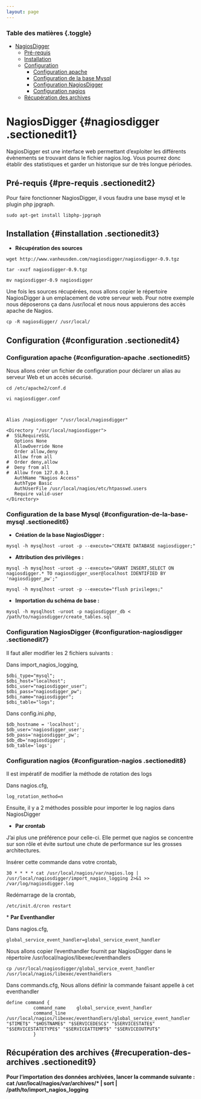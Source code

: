 ```yaml
---
layout: page
---
```


### Table des matières {.toggle}

-   [NagiosDigger](nagiosdigger.html#nagiosdigger)
    -   [Pré-requis](nagiosdigger.html#pre-requis)
    -   [Installation](nagiosdigger.html#installation)
    -   [Configuration](nagiosdigger.html#configuration)
        -   [Configuration
            apache](nagiosdigger.html#configuration-apache)
        -   [Configuration de la base
            Mysql](nagiosdigger.html#configuration-de-la-base-mysql)
        -   [Configuration
            NagiosDigger](nagiosdigger.html#configuration-nagiosdigger)
        -   [Configuration
            nagios](nagiosdigger.html#configuration-nagios)
    -   [Récupération des
        archives](nagiosdigger.html#recuperation-des-archives)

NagiosDigger {#nagiosdigger .sectionedit1}
============

NagiosDigger est une interface web permettant d’exploiter les différents
évènements se trouvant dans le fichier nagios.log. Vous pourrez donc
établir des statistiques et garder un historique sur de très longue
périodes.

Pré-requis {#pre-requis .sectionedit2}
----------

Pour faire fonctionner NagiosDigger, il vous faudra une base mysql et le
plugin php jpgraph.

~~~~ {.code}
sudo apt-get install libphp-jpgraph
~~~~

Installation {#installation .sectionedit3}
------------

-   **Récupération des sources**

~~~~ {.code}
wget http://www.vanheusden.com/nagiosdigger/nagiosdigger-0.9.tgz

tar -xvzf nagiosdigger-0.9.tgz

mv nagiosdigger-0.9 nagiosdigger
~~~~

Une fois les sources récupérées, nous allons copier le répertoire
NagiosDigger à un emplacement de votre serveur web. Pour notre exemple
nous déposerons ça dans /usr/local et nous nous appuierons des accès
apache de Nagios.

~~~~ {.code}
cp -R nagiosdigger/ /usr/local/
~~~~

Configuration {#configuration .sectionedit4}
-------------

### Configuration apache {#configuration-apache .sectionedit5}

Nous allons créer un fichier de configuration pour déclarer un alias au
serveur Web et un accès sécurisé.

~~~~ {.code}
cd /etc/apache2/conf.d

vi nagiosdigger.conf



Alias /nagiosdigger "/usr/local/nagiosdigger"

<Directory "/usr/local/nagiosdigger">
#  SSLRequireSSL
   Options None
   AllowOverride None
   Order allow,deny
   Allow from all
#  Order deny,allow
#  Deny from all
#  Allow from 127.0.0.1
   AuthName "Nagios Access"
   AuthType Basic
   AuthUserFile /usr/local/nagios/etc/htpasswd.users
   Require valid-user
</Directory>
~~~~

### Configuration de la base Mysql {#configuration-de-la-base-mysql .sectionedit6}

-   **Création de la base NagiosDigger :**

~~~~ {.code}
mysql -h mysqlhost -uroot -p --execute="CREATE DATABASE nagiosdigger;"
~~~~

-   **Attribution des privilèges :**

~~~~ {.code}
mysql -h mysqlhost -uroot -p --execute="GRANT INSERT,SELECT ON nagiosdigger.* TO nagiosdigger_user@localhost IDENTIFIED BY 'nagiosdigger_pw';"

mysql -h mysqlhost -uroot -p --execute="flush privileges;"
~~~~

-   **Importation du schéma de base :**

~~~~ {.code}
mysql -h mysqlhost -uroot -p nagiosdigger_db < /path/to/nagiosdigger/create_tables.sql
~~~~

### Configuration NagiosDigger {#configuration-nagiosdigger .sectionedit7}

Il faut aller modifier les 2 fichiers suivants :

Dans import\_nagios\_logging,

~~~~ {.code}
$dbi_type="mysql";              
$dbi_host="localhost";          
$dbi_user="nagiosdigger_user";                
$dbi_pass="nagiosdigger_pw";    
$dbi_name="nagiosdigger";               
$dbi_table="logs";
~~~~

Dans config.ini.php,

~~~~ {.code}
$db_hostname = 'localhost';
$db_user='nagiosdigger_user';         
$db_pass='nagiosdigger_pw';     
$db_db='nagiosdigger';
$db_table='logs';
~~~~

### Configuration nagios {#configuration-nagios .sectionedit8}

Il est impératif de modifier la méthode de rotation des logs

Dans nagios.cfg,

~~~~ {.code}
log_rotation_method=n
~~~~

Ensuite, il y a 2 méthodes possible pour importer le log nagios dans
NagiosDigger

-   **Par crontab**

J’ai plus une préférence pour celle-ci. Elle permet que nagios se
concentre sur son rôle et évite surtout une chute de performance sur les
grosses architectures.

Insérer cette commande dans votre crontab,

~~~~ {.code}
30 * * * * cat /usr/local/nagios/var/nagios.log | /usr/local/nagiosdigger/import_nagios_logging 2>&1 >> /var/log/nagiosdigger.log
~~~~

Redémarrage de la crontab,

~~~~ {.code}
/etc/init.d/cron restart
~~~~

\* **Par Eventhandler**

Dans nagios.cfg,

~~~~ {.code}
global_service_event_handler=global_service_event_handler
~~~~

Nous allons copier l’eventhandler fournit par NagiosDigger dans le
répertoire /usr/local/nagios/libexec/eventhandlers

~~~~ {.code}
cp /usr/local/nagiosdigger/global_service_event_handler /usr/local/nagios/libexec/eventhandlers
~~~~

Dans commands.cfg, Nous allons définir la commande faisant appelle à cet
eventhandler

~~~~ {.code}
define command {
          command_name    global_service_event_handler
          command_line    /usr/local/nagios/libexec/eventhandlers/global_service_event_handler "$TIMET$" "$HOSTNAME$" "$SERVICEDESC$" "$SERVICESTATE$" "$SERVICESTATETYPE$" "$SERVICEATTEMPT$" "$SERVICEOUTPUT$"
          }
~~~~

Récupération des archives {#recuperation-des-archives .sectionedit9}
-------------------------

**Pour l’importation des données archivées, lancer la commande suivante
: cat /usr/local/nagios/var/archives/\* | sort |
/path/to/import\_nagios\_logging**
